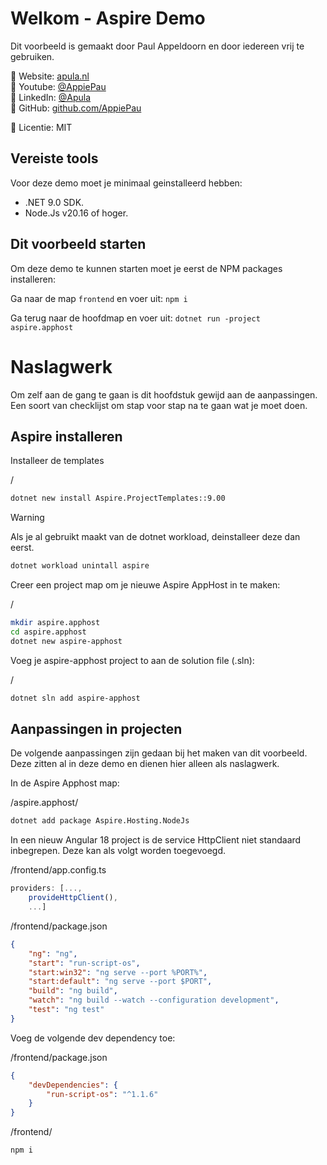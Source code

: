 # Welkom - Aspire Demo

Dit voorbeeld is gemaakt door Paul Appeldoorn en door iedereen vrij te gebruiken.

🔗 Website: [apula.nl](https://apula.nl) \
🔗 Youtube: [@AppiePau](https://www.youtube.com/@Appiepau) \
🔗 LinkedIn: [@Apula](https://www.linkedin.com/company/apula) \
🔗 GitHub: [github.com/AppiePau](https://github.com/AppiePau)

📜 Licentie: MIT

## Vereiste tools
Voor deze demo moet je minimaal geinstalleerd hebben:
* .NET 9.0 SDK.
* Node.Js v20.16 of hoger.

## Dit voorbeeld starten
Om deze demo te kunnen starten moet je eerst de NPM packages installeren:

Ga naar de map `frontend` en voer uit: `npm i`

Ga terug naar de hoofdmap en voer uit: `dotnet run -project aspire.apphost`


# Naslagwerk
Om zelf aan de gang te gaan is dit hoofdstuk gewijd aan de aanpassingen. Een soort van checklijst om stap voor stap na te gaan wat je moet doen.

## Aspire installeren

Installeer de templates

/
```sh
dotnet new install Aspire.ProjectTemplates::9.00
```

> [!WARNING] 
> Als je al gebruikt maakt van de dotnet workload, deinstalleer deze dan eerst.
> ```sh
> dotnet workload unintall aspire
> ```

Creer een project map om je nieuwe Aspire AppHost in te maken:

/
```sh
mkdir aspire.apphost
cd aspire.apphost
dotnet new aspire-apphost
```

Voeg je aspire-apphost project to aan de solution file (.sln):

/
```sh
dotnet sln add aspire-apphost
```

## Aanpassingen in projecten

De volgende aanpassingen zijn gedaan bij het maken van dit voorbeeld. Deze zitten al in deze demo en dienen hier alleen als naslagwerk.

In de Aspire Apphost map:

/aspire.apphost/
```sh
dotnet add package Aspire.Hosting.NodeJs
```

In een nieuw Angular 18 project is de service HttpClient niet standaard inbegrepen. Deze kan als volgt worden toegevoegd.

/frontend/app.config.ts
```js
providers: [...,
    provideHttpClient(),
    ...]
```

/frontend/package.json
```json
{
    "ng": "ng",
    "start": "run-script-os",
    "start:win32": "ng serve --port %PORT%",
    "start:default": "ng serve --port $PORT",
    "build": "ng build",
    "watch": "ng build --watch --configuration development",
    "test": "ng test"
}
```

Voeg de volgende dev dependency toe:

/frontend/package.json
```json
{
    "devDependencies": {
        "run-script-os": "^1.1.6"
    }
}
```

/frontend/
```sh
npm i
```